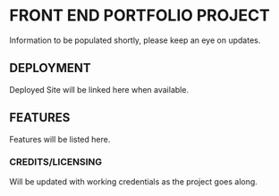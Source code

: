 # FRONT END PORTFOLIO PROJECT

Information to be populated shortly, please keep an eye on updates.

## DEPLOYMENT

Deployed Site will be linked here when available.

## FEATURES

Features will be listed here.


### CREDITS/LICENSING

Will be updated with working credentials as the project goes along.